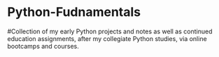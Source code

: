 # Python-Fudnamentals
#Collection of my early Python projects and notes as well as continued education assignments, after my collegiate Python studies, via online bootcamps and courses.
